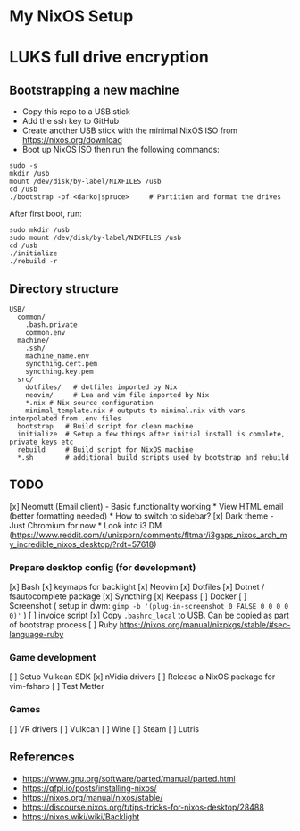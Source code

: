 # My NixOS Setup

# LUKS full drive encryption

## Bootstrapping a new machine

* Copy this repo to a USB stick
* Add the ssh key to GitHub
* Create another USB stick with the minimal NixOS ISO from https://nixos.org/download
* Boot up NixOS ISO then run the following commands:
```
sudo -s
mkdir /usb
mount /dev/disk/by-label/NIXFILES /usb
cd /usb
./bootstrap -pf <darko|spruce>     # Partition and format the drives
```

After first boot, run:
```
sudo mkdir /usb
sudo mount /dev/disk/by-label/NIXFILES /usb
cd /usb
./initialize
./rebuild -r
```

## Directory structure

```
USB/
  common/
    .bash.private
    common.env
  machine/
    .ssh/
    machine_name.env
    syncthing.cert.pem
    syncthing.key.pem
  src/
    dotfiles/   # dotfiles imported by Nix
    neovim/     # Lua and vim file imported by Nix
    *.nix # Nix source configuration
    minimal_template.nix # outputs to minimal.nix with vars interpolated from .env files
  bootstrap   # Build script for clean machine
  initialize  # Setup a few things after initial install is complete, private keys etc
  rebuild     # Build script for NixOS machine
  *.sh        # additional build scripts used by bootstrap and rebuild
```


## TODO

[x] Neomutt (Email client) - Basic functionality working
    * View HTML email (better formatting needed)
    * How to switch to sidebar?
[x] Dark theme - Just Chromium for now
    * Look into i3 DM (https://www.reddit.com/r/unixporn/comments/fltmar/i3gaps_nixos_arch_my_incredible_nixos_desktop/?rdt=57618)

### Prepare desktop config (for development)
[x] Bash
[x] keymaps for backlight
[x] Neovim
[x] Dotfiles
[x] Dotnet / fsautocomplete package
[x] Syncthing
[x] Keepass
[ ] Docker
[ ] Screenshot ( setup in dwm: `gimp -b '(plug-in-screenshot 0 FALSE 0 0 0 0 0)'` )
[ ] invoice script
[x] Copy `.bashrc_local` to USB. Can be copied as part of bootstrap process
[ ] Ruby https://nixos.org/manual/nixpkgs/stable/#sec-language-ruby

### Game development
[ ] Setup Vulkcan SDK
[x] nVidia drivers
[ ] Release a NixOS package for vim-fsharp
[ ] Test Metter

### Games
[ ] VR drivers
[ ] Vulkcan
[ ] Wine
[ ] Steam
[ ] Lutris

## References
* https://www.gnu.org/software/parted/manual/parted.html
* https://qfpl.io/posts/installing-nixos/
* https://nixos.org/manual/nixos/stable/
* https://discourse.nixos.org/t/tips-tricks-for-nixos-desktop/28488
* https://nixos.wiki/wiki/Backlight
